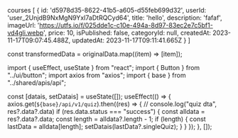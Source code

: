 courses [
  {
    id: 'd5978d35-8622-41b5-a605-d55feb699d32',
    userId: 'user_2UnjdB9NxMgN9YxI7aDtRQCyd64',
    title: 'hello',
    description: 'fafaf',
    imageUrl: 'https://utfs.io/f/025dde1c-c10e-494a-8d97-83ec2e7c5bf1-vd4gli.webp',
    price: 10,
    isPublished: false,
    categoryId: null,
    createdAt: 2023-11-17T09:07:45.488Z,
    updatedAt: 2023-11-17T09:11:41.665Z
  }
]



 const transformedData = originalData.map((item) => [item]);

 import { useEffect, useState } from "react";
import { Button } from "../ui/button";
import axios from "axios";
import { base } from "../shared/apis/api";

  const [datais, setDatais] = useState([]);
  useEffect(() => {
    axios.get(`${base}/api/v1/quiz`).then((res) => { 
      // console.log("quiz dta", res?.data?.data)
      if (res.data.status === "success") {
        const alldata = res?.data?.data;
        const length = alldata?.length - 1;
        if (length) {
          const lastData = alldata[length];
          setDatais(lastData?.singleQuiz);
        }
      }
    });
  }, []);

